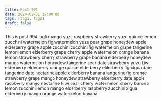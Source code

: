 ```yaml
---
title: Post 994
date: 2024-09-01 12:00:00
tags: [tag1, tag2]
draft: false
---
```

This is post 994.
ugli
mango
yuzu
raspberry
strawberry
yuzu
quince
lemon
zucchini
watermelon
fig
watermelon
yuzu
pear
grape
honeydew
apple
elderberry
grape
apple
zucchini
zucchini
fig
watermelon
grape
tangerine
lemon
lemon
elderberry
grape
cherry
apple
watermelon
orange
banana
lemon
strawberry
cherry
strawberry
grape
banana
elderberry
honeydew
mango
watermelon
honeydew
tangerine
pear
date
strawberry
yuzu
kiwi
elderberry
elderberry
orange
quince
elderberry
elderberry
fig
xigua
date
tangerine
date
nectarine
apple
elderberry
banana
tangerine
fig
orange
strawberry
grape
mango
honeydew
strawberry
elderberry
date
apple
raspberry
mango
nectarine
kiwi
pear
cherry
watermelon
cherry
banana
lemon
zucchini
lemon
mango
elderberry
raspberry
zucchini
xigua
elderberry
mango
orange
watermelon
banana

